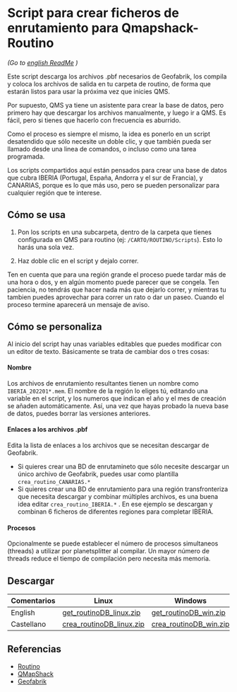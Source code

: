 # Script para crear ficheros de enrutamiento para Qmapshack-Routino

*(Go to [english ReadMe](README.md) )* 

Este script descarga los archivos .pbf necesarios de Geofabrik, los compila y coloca los archivos de salida en tu carpeta de routino, de forma que estarán listos para usar la próxima vez que inicies QMS.

Por supuesto, QMS ya tiene un asistente para crear la base de datos, pero primero hay que descargar los archivos manualmente, y luego ir a QMS. Es fácil, pero si tienes que hacerlo con frecuencia es aburrido. 

Como el proceso es siempre el mismo, la idea es ponerlo en un script desatendido que sólo necesite un doble clic, y que también pueda ser llamado desde una linea de comandos, o incluso como una tarea programada.

Los scripts compartidos aquí están pensados para crear una base de datos que cubra IBERIA (Portugal, España, Andorra y el sur de Francia), y CANARIAS, porque es lo que más uso, pero se pueden personalizar para cualquier región que te interese.


## Cómo se usa

1. Pon los scripts en una subcarpeta, dentro de la carpeta que tienes configurada en QMS para routino (ej: `/CARTO/ROUTINO/Scripts`). Esto lo harás una sola vez.

2. Haz doble clic en el script y dejalo correr.

 
Ten en cuenta que para una región grande el proceso puede tardar más de una hora o dos, y en algún momento puede parecer que se congela. Ten paciencia, no tendrás que hacer nada más que dejarlo correr, y mientras tu tambien puedes aprovechar para correr un rato o dar un paseo. Cuando el proceso termine aparecerá un mensaje de aviso. 


## Cómo se personaliza

Al inicio del script hay unas variables editables que puedes modificar con un editor de texto. Básicamente se trata de cambiar  dos o tres cosas:

#### Nombre

Los archivos de enrutamiento resultantes tienen un nombre como `IBERIA_202201*.mem`. El nombre de la región lo eliges tú, editando una variable en el script, y los numeros que indican el año y el mes de creación se añaden automáticamente.  Así, una vez que hayas probado la nueva base de datos, puedes borrar las versiones anteriores.

#### Enlaces a los archivos .pbf

Edita la lista de enlaces a los archivos que se necesitan descargar de Geofabrik.

- Si quieres crear una BD de enrutamineto que sólo necesite descargar un único archivo de Geofabrik, puedes usar como plantilla `crea_routino_CANARIAS.*`
- Si quieres crear una BD de enrutamiento para una región transfronteriza que necesita descargar y combinar múltiples archivos, es una buena idea editar `crea_routino_IBERIA.*` . En ese ejemplo se descargan y combinan 6 ficheros de diferentes regiones para completar IBERIA.

#### Procesos
Opcionalmente se puede establecer el número de procesos simultaneos (threads) a utilizar por planetsplitter al compilar. Un mayor número de threads reduce el tiempo de compilación pero necesita más memoria.

## Descargar

|Comentarios|Linux|Windows|
|---|---|---|
|English|[get_routinoDB_linux.zip](https://github.com/mitxel-m/get_routino_DB/releases/download/1.0/get_routinoDB_linux.zip)|[get_routinoDB_win.zip](https://github.com/mitxel-m/get_routino_DB/releases/download/1.0/get_routinoDB_win.zip)|
|Castellano|[crea_routinoDB_linux.zip](https://github.com/mitxel-m/get_routino_DB/releases/download/1.0/crea_routinoDB_linux.zip)|[crea_routinoDB_win.zip](https://github.com/mitxel-m/get_routino_DB/releases/download/1.0/crea_routinoDB_win.zip)|

## Referencias
- [Routino](http://routino.org)
- [QMapShack](https://github.com/Maproom/qmapshack)
- [Geofabrik](http://download.geofabrik.de)

